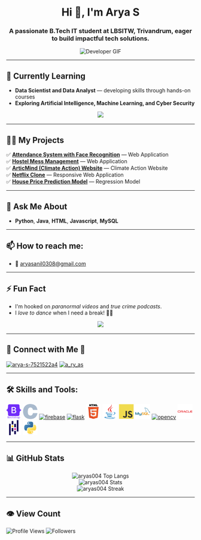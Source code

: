 <h1 align="center">Hi 👋, I'm Arya S</h1>
<h3 align="center">A passionate B.Tech IT student at LBSITW, Trivandrum, eager to build impactful tech solutions.</h3>

<p align="center">
  <img src="https://media.giphy.com/media/MhFvG5vNjJfxRW/giphy.gif" width="300" alt="Developer GIF">
</p>

---

## 🌱 Currently Learning

- **Data Scientist and Data Analyst** — developing skills through hands-on courses
- **Exploring Artificial Intelligence, Machine Learning, and Cyber Security**

<p align="center">
  <img src="https://media.giphy.com/media/3ov9GvLCdLodaZRthS/giphy.gif" width="250">
</p>

---

## 👨‍💻 My Projects

✅ [**Attendance System with Face Recognition**](https://github.com/AryaS004/Mini-Project) — Web Application   
✅ [**Hostel Mess Management**](https://github.com/AryaS004/Hostel-mess-management) — Web Application   
✅ [**ArticMind (Climate Action) Website**](https://github.com/Varalakshmi2354/Aakasham) — Climate Action Website   
✅ [**Netflix Clone**](https://github.com/AryaS004/Netflix-clone) — Responsive Web Application   
✅ [**House Price Prediction Model**](https://github.com/AryaS004/House_Price_Prediction) — Regression Model  

---

## 💬 Ask Me About

- **Python**, **Java**, **HTML**, **Javascript**, **MySQL**

---

## 📫 How to reach me:

- 📧 [aryasanil0308@gmail.com](mailto:aryasanil0308@gmail.com)

---

## ⚡ Fun Fact

- I'm hooked on *paranormal videos* and *true crime podcasts*.  
- I *love to dance* when I need a break! 👻💃  

<p align="center">
  <img src="https://media.giphy.com/media/l0Iy39vuJfxvktvUc/giphy.gif" width="250">
</p>

---

## 🔹 Connect with Me 🔹

<p align="left">
  <a href="https://linkedin.com/in/arya-s-7521522a4"><img align="center" src="https://raw.githubusercontent.com/rahuldkjain/github-profile-readme-generator/master/src/images/icons/Social/linked-in-alt.svg" alt="arya-s-7521522a4" height="30" width="40"/></a>
  <a href="https://instagram.com/a_ry_as"><img align="center" src="https://raw.githubusercontent.com/rahuldkjain/github-profile-readme-generator/master/src/images/icons/Social/instagram.svg" alt="a_ry_as" height="30" width="40"/></a>
</p>

---

## 🛠️ Skills and Tools:

<p align="left">
  <a href="https://getbootstrap.com"><img src="https://raw.githubusercontent.com/devicons/devicon/master/icons/bootstrap/bootstrap-plain-wordmark.svg" alt="bootstrap" width="40" height="40"/></a>
  <a href="https://www.cprogramming.com"><img src="https://raw.githubusercontent.com/devicons/devicon/master/icons/c/c-original.svg" alt="c" width="40" height="40"/></a>
  <a href="https://firebase.google.com"><img src="https://www.vectorlogo.zone/logos/firebase/firebase-icon.svg" alt="firebase" width="40" height="40"/></a>
  <a href="https://flask.palletsprojects.com"><img src="https://www.vectorlogo.zone/logos/pocoo_flask/pocoo_flask-icon.svg" alt="flask" width="40" height="40"/></a>
  <a href="https://www.w3.org/html"><img src="https://raw.githubusercontent.com/devicons/devicon/master/icons/html5/html5-original-wordmark.svg" alt="html5" width="40" height="40"/></a>
  <a href="https://www.java.com"><img src="https://raw.githubusercontent.com/devicons/devicon/master/icons/java/java-original.svg" alt="java" width="40" height="40"/></a>
  <a href="https://developer.mozilla.org"><img src="https://raw.githubusercontent.com/devicons/devicon/master/icons/javascript/javascript-original.svg" alt="javascript" width="40" height="40"/></a>
  <a href="https://www.mysql.com"><img src="https://raw.githubusercontent.com/devicons/devicon/master/icons/mysql/mysql-original-wordmark.svg" alt="mysql" width="40" height="40"/></a>
  <a href="https://opencv.org"><img src="https://www.vectorlogo.zone/logos/opencv/opencv-icon.svg" alt="opencv" width="40" height="40"/></a>
  <a href="https://www.oracle.com"><img src="https://raw.githubusercontent.com/devicons/devicon/master/icons/oracle/oracle-original.svg" alt="oracle" width="40" height="40"/></a>
  <a href="https://pandas.pydata.org"><img src="https://raw.githubusercontent.com/devicons/devicon/2ae2a900d2f041da66e950e4d48052658d850630/icons/pandas/pandas-original.svg" alt="pandas" width="40" height="40"/></a>
  <a href="https://www.python.org"><img src="https://raw.githubusercontent.com/devicons/devicon/master/icons/python/python-original.svg" alt="python" width="40" height="40"/></a>
</p>

---

## 📊 GitHub Stats

<p align="center">
  <img src="https://github-readme-stats.vercel.app/api/top-langs?username=aryas004&show_icons=false&locale=en&layout=compact" alt="aryas004 Top Langs" /><br>
  <img src="https://github-readme-stats.vercel.app/api?username=aryas004&show_icons=false&locale=en" alt="aryas004 Stats" /><br>
  <img src="https://github-readme-streak-stats.herokuapp.com/?user=aryas004" alt="aryas004 Streak" /><br>
</p>

---

## 👁 View Count

![Profile Views](https://komarev.com/ghpvc/?username=aryas004&label=Profile%20views&color=0e75b6&style=flat)
![Followers](https://img.shields.io/github/followers/aryas004?label=Followers&style=social)
